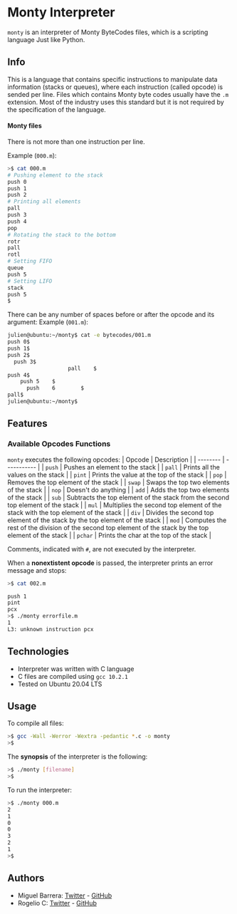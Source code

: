 # Monty Interpreter

`monty` is an interpreter of Monty ByteCodes files, which is a scripting language Just like Python.

## Info
This is a language that contains specific instructions to manipulate data information (stacks or queues),
where each instruction (called opcode) is sended per line. Files which contains Monty byte codes usually have
the `.m` extension. Most of the industry uses this standard but it is not required by the specification of the language.

####  Monty files
 There is not more than one instruction per line.

Example (`000.m`):
```bash
>$ cat 000.m
# Pushing element to the stack
push 0
push 1
push 2
# Printing all elements
pall
push 3
push 4
pop
# Rotating the stack to the bottom
rotr
pall
rotl
# Setting FIFO
queue
push 5
# Setting LIFO
stack
push 5
$
```

There can be any number of spaces before or after the opcode and its argument:
Example (`001.m`):
```Bash
julien@ubuntu:~/monty$ cat -e bytecodes/001.m
push 0$
push 1$
push 2$
  push 3$
                   pall    $
push 4$
    push 5    $
      push    6        $
pall$
julien@ubuntu:~/monty$
```

## Features

### Available Opcodes Functions

`monty` executes the following opcodes:
| Opcode | Description |
| -------- | ----------- |
| `push` | Pushes an element to the stack |
| `pall` | Prints all the values on the stack |
| `pint` | Prints the value at the top of the stack |
| `pop` | Removes the top element of the stack |
| `swap` | Swaps the top two elements of the stack |
| `nop` | Doesn't do anything |
| `add` | Adds the top two elements of the stack |
| `sub` | Subtracts the top element of the stack from the second top element of the stack |
| `mul` | Multiplies the second top element of the stack with the top element of the stack |
| `div` | Divides the second top element of the stack by the top element of the stack |
| `mod` | Computes the rest of the division of the second top element of the stack by the top element of the stack |
| `pchar` | Prints the char at the top of the stack |


Comments, indicated with `#`, are not executed by the interpreter.

When a **nonextistent opcode** is passed, the interpreter prints an error message and stops:

```bash
>$ cat 002.m

push 1
pint
pcx
>$ ./monty errorfile.m
1
L3: unknown instruction pcx
```

## Technologies
* Interpreter was written with C language
* C files are compiled using `gcc 10.2.1`
* Tested on Ubuntu 20.04 LTS

## Usage
To compile all files:

```bash
>$ gcc -Wall -Werror -Wextra -pedantic *.c -o monty
>$
```

The **synopsis** of the interpreter is the following:

```bash
>$ ./monty [filename]
>$
```

To run the interpreter:

```bash
>$ ./monty 000.m
2
1
0
0
3
2
1
>$
```

## Authors
* Miguel Barrera: [Twitter](https://twitter.com/migue_dev_23) - [GitHub](https://github.com/MiguelBarreraDev)
* Rogelio C: [Twitter](https://twitter.com/RogelioConde5) - [GitHub](https://github.com/)
